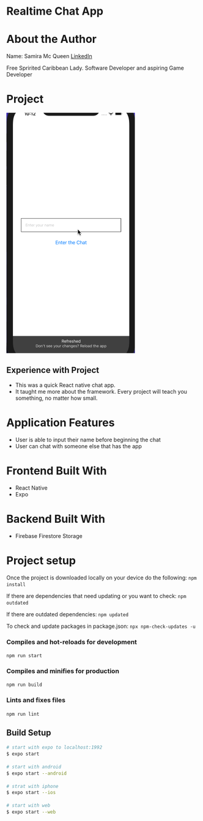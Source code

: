 # Realtime Chat App

# About the Author
Name: Samira Mc Queen
[LinkedIn](https://www.linkedin.com/in/samira-mc-queen-1882431a7/)

Free Spririted Caribbean Lady.
Software Developer and aspiring Game Developer
# Project 
![Video](./assets/chat-app.gif)

## Experience with Project
- This was a quick React native chat app. 
- It taught me more about the framework. Every project will teach you something, no matter how small. 

# Application Features
- User is able to input their name before beginning the chat
- User can chat with someone else that has the app

# Frontend Built With
- React Native
- Expo

# Backend Built With
- Firebase Firestore Storage
# Project setup
Once the project is downloaded locally on your device do the following:
`
npm install
`

If there are dependencies that need updating or you want to check:
`
npm outdated
`

If there are outdated dependencies:
`
npm updated
`

To check and update packages in package.json:
`
npx npm-check-updates -u
`

### Compiles and hot-reloads for development
`
npm run start
`

### Compiles and minifies for production
`
npm run build
`

### Lints and fixes files
`
npm run lint
`
## Build Setup

```bash
# start with expo to localhost:1992
$ expo start

# start with android
$ expo start --android

# strat with iphone
$ expo start --ios

# start with web
$ expo start --web
```